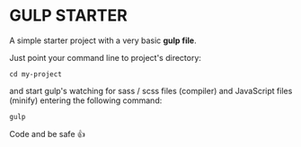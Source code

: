 # GULP STARTER

A simple starter project with a very basic **gulp file**.

Just point your command line to project's directory:

`cd my-project`

and start gulp's watching for sass / scss files (compiler) and JavaScript files (minify) entering the following command:

`gulp`

Code and be safe :+1:
